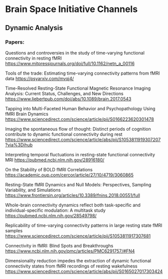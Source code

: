 # Brain Space Initiative Channels
## Dynamic Analysis

### Papers: 

Questions and controversies in the study of time-varying functional connectivity in resting fMRI
https://www.mitpressjournals.org/doi/full/10.1162/netn_a_00116


Tools of the trade: Estimating time-varying connectivity patterns from fMRI data
https://psyarxiv.com/mvqj4/


Time-Resolved Resting-State Functional Magnetic Resonance Imaging Analysis: Current Status, Challenges, and New Directions
https://www.liebertpub.com/doi/abs/10.1089/brain.2017.0543


Tapping into Multi-Faceted Human Behavior and Psychopathology Using fMRI Brain Dynamics
https://www.sciencedirect.com/science/article/pii/S0166223620301478

Imaging the spontaneous flow of thought: Distinct periods of cognition contribute to dynamic functional connectivity during rest
https://www.sciencedirect.com/science/article/abs/pii/S1053811919307207?via%3Dihub


Interpreting temporal fluctuations in resting-state functional connectivity MRI
https://pubmed.ncbi.nlm.nih.gov/28916180/


On the Stability of BOLD fMRI Correlations
https://academic.oup.com/cercor/article/27/10/4719/3060865 


Resting-State fMRI Dynamics and Null Models: Perspectives, Sampling Variability, and Simulations
https://www.frontiersin.org/articles/10.3389/fnins.2018.00551/full 


Whole-brain connectivity dynamics reflect both task-specific and individual-specific modulation: A multitask study
https://pubmed.ncbi.nlm.nih.gov/28549798/ 


Replicability of time-varying connectivity patterns in large resting state fMRI samples
https://www.sciencedirect.com/science/article/pii/S1053811917307681


Connectivity in fMRI: Blind Spots and Breakthroughs
https://www.ncbi.nlm.nih.gov/pmc/articles/PMC6291757/#FN4


Dimensionality reduction impedes the extraction of dynamic functional connectivity states from fMRI recordings of resting wakefulness
https://www.sciencedirect.com/science/article/abs/pii/S0165027017303424
